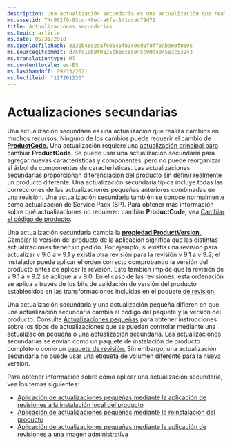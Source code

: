 ```yaml
---
description: Una actualización secundaria es una actualización que realiza cambios en muchos recursos.
ms.assetid: 74c962f9-93cd-40ed-a8fe-141ccac79d79
title: Actualizaciones secundarias
ms.topic: article
ms.date: 05/31/2018
ms.openlocfilehash: 833bb46e2cafe0545f83c0ed0f8ff8aba00f0695
ms.sourcegitcommit: d75fc10b9f0825bbe5ce5045c90d4045e3c53243
ms.translationtype: MT
ms.contentlocale: es-ES
ms.lasthandoff: 09/13/2021
ms.locfileid: "127261236"
---
```

# <a name="minor-upgrades"></a>Actualizaciones secundarias

Una actualización secundaria es una actualización que realiza cambios en muchos recursos. Ninguno de los cambios puede requerir el cambio de [**ProductCode.**](productcode.md) Una actualización requiere una [actualización principal para](major-upgrades.md) cambiar **ProductCode**. Se puede usar una actualización secundaria para agregar nuevas características y componentes, pero no puede reorganizar el árbol de componentes de características. Las actualizaciones secundarias proporcionan diferenciación del producto sin definir realmente un producto diferente. Una actualización secundaria típica incluye todas las correcciones de las actualizaciones pequeñas anteriores combinadas en una revisión. Una actualización secundaria también se conoce normalmente como actualización de Service Pack (SP). Para obtener más información sobre qué actualizaciones no requieren cambiar **ProductCode,** vea [Cambiar el código de producto](changing-the-product-code.md).

Una actualización secundaria cambia la [**propiedad ProductVersion.**](productversion.md) Cambiar la versión del producto de la aplicación significa que las distintas actualizaciones tienen un pedido. Por ejemplo, si existía una revisión para actualizar v 9.0 a v 9.1 y existía otra revisión para la revisión v 9.1 a v 9.2, el instalador puede aplicar el orden correcto comprobando la versión del producto antes de aplicar la revisión. Esto también impide que la revisión de v 9.1 a v 9.2 se aplique a v 9.0. En el caso de las revisiones, esta ordenación se aplica a través de los bits de validación de versión del producto establecidos en las transformaciones incluidas en el paquete [de revisión.](patch-packages.md)

Una actualización secundaria y una actualización pequeña difieren en que una actualización secundaria cambia el código del paquete y la versión del producto. Consulte [Actualizaciones pequeñas](small-updates.md) para obtener instrucciones sobre los tipos de actualizaciones que se pueden controlar mediante una actualización pequeña o una actualización secundaria. Las actualizaciones secundarias se envían como un paquete de instalación de producto completo o como un [paquete de revisión.](patch-packages.md) Sin embargo, una actualización secundaria no puede usar una etiqueta de volumen diferente para la nueva versión.

Para obtener información sobre cómo aplicar una actualización secundaria, vea los temas siguientes:

-   [Aplicación de actualizaciones pequeñas mediante la aplicación de revisiones a la instalación local del producto](applying-small-updates-by-patching-the-local-installation-of-the-product.md)
-   [Aplicación de actualizaciones pequeñas mediante la reinstalación del producto](applying-small-updates-by-reinstalling-the-product.md)
-   [Aplicación de actualizaciones pequeñas mediante la aplicación de revisiones a una imagen administrativa](applying-small-updates-by-patching-an-administrative-image.md)

 

 



